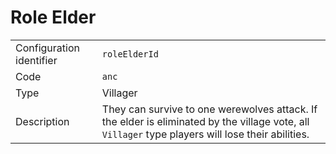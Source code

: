 # Role Elder

|                          |                                                                                                                                                   |
| ------------------------ | ------------------------------------------------------------------------------------------------------------------------------------------------- |
| Configuration identifier | `roleElderId`                                                                                                                                     |
| Code                     | `anc`                                                                                                                                             |
| Type                     | Villager                                                                                                                                          |
| Description              | They can survive to one werewolves attack. If the elder is eliminated by the village vote, all `Villager` type players will lose their abilities. |
